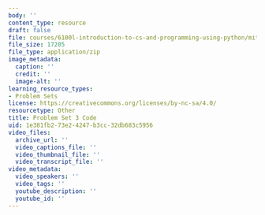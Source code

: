 ```yaml
---
body: ''
content_type: resource
draft: false
file: courses/6100l-introduction-to-cs-and-programming-using-python/mit6_100l_f22_ps3_code.zip
file_size: 17205
file_type: application/zip
image_metadata:
  caption: ''
  credit: ''
  image-alt: ''
learning_resource_types:
- Problem Sets
license: https://creativecommons.org/licenses/by-nc-sa/4.0/
resourcetype: Other
title: Problem Set 3 Code
uid: 1e381fb2-73e2-4247-b3cc-32db683c5956
video_files:
  archive_url: ''
  video_captions_file: ''
  video_thumbnail_file: ''
  video_transcript_file: ''
video_metadata:
  video_speakers: ''
  video_tags: ''
  youtube_description: ''
  youtube_id: ''
---
```

